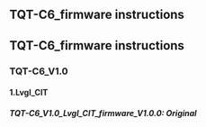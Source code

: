 <!--
 * @Description: None
 * @version: V1.0.0
 * @Author: LILYGO_L
 * @Date: 2023-09-12 18:12:36
 * @LastEditors: LILYGO_L
 * @LastEditTime: 2023-12-23 10:46:01
 * @License: GPL 3.0
-->
## TQT-C6_firmware instructions

## TQT-C6_firmware instructions

### TQT-C6_V1.0

#### 1.Lvgl_CIT
##### TQT-C6_V1.0_Lvgl_CIT_firmware_V1.0.0: Original


